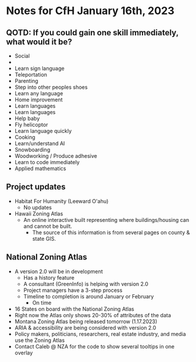 # Notes for CfH January 16th, 2023

## QOTD: If you could gain one skill immediately, what would it be? 
* Social
* 
* Learn sign language
* Teleportation
* Parenting
* Step into other peoples shoes
* Learn any language
* Home improvement
* Learn languages
* Learn languages
* Help baby
* Fly helicoptor
* Learn language quickly
* Cooking
* Learn/understand AI
* Snowboarding
* Woodworking / Produce adhesive
* Learn to code immediately
* Applied mathematics


## Project updates
* Habitat For Humanity (Leeward O'ahu)
    * No updates
* Hawaii Zoning Atlas
    * An online interactive built representing where buildings/housing can and cannot be built.
        * The source of this information is from several pages on county & state GIS.

## National Zoning Atlas
* A version 2.0 will be in development 
    * Has a history feature
    * A consultant (GreenInfo) is helping with version 2.0
    * Project managers have a 3-step process
    * Timeline to completion is around January or February
        * On time
* 16 States on board with the National Zoning Atlas
* Right now the Atlas only shows 20-30% of attributes of the data 
* Montana Zoning Atlas being released tomorrow (1.17.2023)
* ARIA & accessibility are being considered with version 2.0
* Policy makers, politicians, researchers, real estate industry, and media use the Zoning Atlas
* Contact Caleb @ NZA for the code to show several tooltips in one overlay